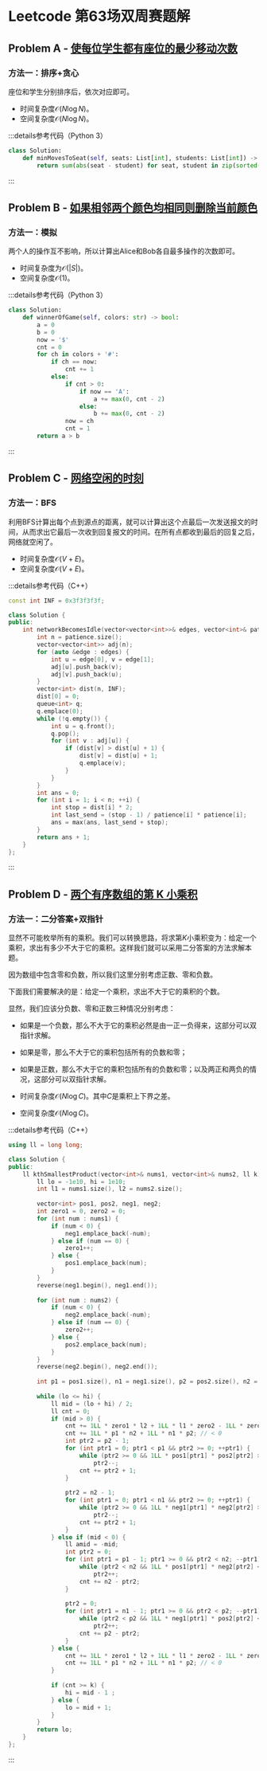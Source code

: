 # Leetcode 第63场双周赛题解

## Problem A - [使每位学生都有座位的最少移动次数](https://leetcode.cn/problems/minimum-number-of-moves-to-seat-everyone/)

### 方法一：排序+贪心

座位和学生分别排序后，依次对应即可。

- 时间复杂度$\mathcal{O}(N\log N)$。
- 空间复杂度$\mathcal{O}(N\log N)$。

:::details参考代码（Python 3）

```python
class Solution:
    def minMovesToSeat(self, seats: List[int], students: List[int]) -> int:
        return sum(abs(seat - student) for seat, student in zip(sorted(seats), sorted(students)))
```

:::


## Problem B - [如果相邻两个颜色均相同则删除当前颜色](https://leetcode.cn/problems/remove-colored-pieces-if-both-neighbors-are-the-same-color/)

### 方法一：模拟

两个人的操作互不影响，所以计算出Alice和Bob各自最多操作的次数即可。

- 时间复杂度为$\mathcal{O}(|S|)$。
- 空间复杂度$\mathcal{O}(1)$。

:::details参考代码（Python 3）

```python
class Solution:
    def winnerOfGame(self, colors: str) -> bool:
        a = 0
        b = 0
        now = '$'
        cnt = 0
        for ch in colors + '#':
            if ch == now:
                cnt += 1
            else:
                if cnt > 0:
                    if now == 'A':
                        a += max(0, cnt - 2)
                    else:
                        b += max(0, cnt - 2)
                now = ch
                cnt = 1
        return a > b
```

:::

## Problem C - [网络空闲的时刻](https://leetcode.cn/problems/the-time-when-the-network-becomes-idle/)

### 方法一：BFS

利用BFS计算出每个点到源点的距离，就可以计算出这个点最后一次发送报文的时间，从而求出它最后一次收到回复报文的时间。在所有点都收到最后的回复之后，网络就空闲了。

- 时间复杂度$\mathcal{O}(V+E)$。
- 空间复杂度$\mathcal{O}(V+E)$。

:::details参考代码（C++）

```cpp
const int INF = 0x3f3f3f3f;

class Solution {
public:
    int networkBecomesIdle(vector<vector<int>>& edges, vector<int>& patience) {
        int n = patience.size();
        vector<vector<int>> adj(n);
        for (auto &edge : edges) {
            int u = edge[0], v = edge[1];
            adj[u].push_back(v);
            adj[v].push_back(u);
        }
        vector<int> dist(n, INF);
        dist[0] = 0;
        queue<int> q;
        q.emplace(0);
        while (!q.empty()) {
            int u = q.front();
            q.pop();
            for (int v : adj[u]) {
                if (dist[v] > dist[u] + 1) {
                    dist[v] = dist[u] + 1;
                    q.emplace(v);
                }
            }
        }
        int ans = 0;
        for (int i = 1; i < n; ++i) {
            int stop = dist[i] * 2;
            int last_send = (stop - 1) / patience[i] * patience[i];
            ans = max(ans, last_send + stop);
        }
        return ans + 1;
    }
};
```

:::

## Problem D - [两个有序数组的第 K 小乘积](https://leetcode.cn/problems/kth-smallest-product-of-two-sorted-arrays/)

### 方法一：二分答案+双指针

显然不可能枚举所有的乘积。我们可以转换思路，将求第$K$小乘积变为：给定一个乘积，求出有多少不大于它的乘积。这样我们就可以采用二分答案的方法求解本题。

因为数组中包含零和负数，所以我们这里分别考虑正数、零和负数。

下面我们需要解决的是：给定一个乘积，求出不大于它的乘积的个数。

显然，我们应该分负数、零和正数三种情况分别考虑：

- 如果是一个负数，那么不大于它的乘积必然是由一正一负得来，这部分可以双指针求解。
- 如果是零，那么不大于它的乘积包括所有的负数和零；
- 如果是正数，那么不大于它的乘积包括所有的负数和零；以及两正和两负的情况，这部分可以双指针求解。

- 时间复杂度$\mathcal{O}(N\log C)$。其中$C$是乘积上下界之差。
- 空间复杂度$\mathcal{O}(N\log C)$。

:::details参考代码（C++）

```cpp
using ll = long long;

class Solution {
public:
    ll kthSmallestProduct(vector<int>& nums1, vector<int>& nums2, ll k) {
        ll lo = -1e10, hi = 1e10;
        int l1 = nums1.size(), l2 = nums2.size();
        
        vector<int> pos1, pos2, neg1, neg2;
        int zero1 = 0, zero2 = 0;
        for (int num : nums1) {
            if (num < 0) {
                neg1.emplace_back(-num);
            } else if (num == 0) {
                zero1++;
            } else {
                pos1.emplace_back(num);
            }
        }
        reverse(neg1.begin(), neg1.end());
        
        for (int num : nums2) {
            if (num < 0) {
                neg2.emplace_back(-num);
            } else if (num == 0) {
                zero2++;
            } else {
                pos2.emplace_back(num);
            }
        }
        reverse(neg2.begin(), neg2.end());
        
        int p1 = pos1.size(), n1 = neg1.size(), p2 = pos2.size(), n2 = neg2.size();
        
        while (lo <= hi) {
            ll mid = (lo + hi) / 2;
            ll cnt = 0;
            if (mid > 0) {
                cnt += 1LL * zero1 * l2 + 1LL * l1 * zero2 - 1LL * zero1 * zero2; // == 0
                cnt += 1LL * p1 * n2 + 1LL * n1 * p2; // < 0
                int ptr2 = p2 - 1;
                for (int ptr1 = 0; ptr1 < p1 && ptr2 >= 0; ++ptr1) {
                    while (ptr2 >= 0 && 1LL * pos1[ptr1] * pos2[ptr2] > mid)
                        ptr2--;
                    cnt += ptr2 + 1;
                }
                
                ptr2 = n2 - 1;
                for (int ptr1 = 0; ptr1 < n1 && ptr2 >= 0; ++ptr1) {
                    while (ptr2 >= 0 && 1LL * neg1[ptr1] * neg2[ptr2] > mid)
                        ptr2--;
                    cnt += ptr2 + 1;
                }
            } else if (mid < 0) {
                ll amid = -mid;
                int ptr2 = 0;
                for (int ptr1 = p1 - 1; ptr1 >= 0 && ptr2 < n2; --ptr1) {
                    while (ptr2 < n2 && 1LL * pos1[ptr1] * neg2[ptr2] < amid)
                        ptr2++;
                    cnt += n2 - ptr2;
                }
                
                ptr2 = 0;
                for (int ptr1 = n1 - 1; ptr1 >= 0 && ptr2 < p2; --ptr1) {
                    while (ptr2 < p2 && 1LL * neg1[ptr1] * pos2[ptr2] < amid)
                        ptr2++;
                    cnt += p2 - ptr2;
                }
            } else {
                cnt += 1LL * zero1 * l2 + 1LL * l1 * zero2 - 1LL * zero1 * zero2; // == 0
                cnt += 1LL * p1 * n2 + 1LL * n1 * p2; // < 0
            }
            
            if (cnt >= k) {
                hi = mid - 1 ;
            } else {
                lo = mid + 1;
            }            
        }
        return lo;
    }
};
```

:::
